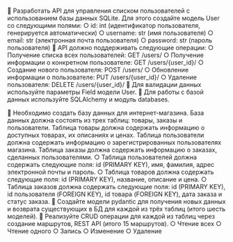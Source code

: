 📌 Разработать API для управления списком пользователей с
использованием базы данных SQLite. Для этого создайте
модель User со следующими полями:
    ○ id: int (идентификатор пользователя, генерируется автоматически)
    ○ username: str (имя пользователя)
    ○ email: str (электронная почта пользователя)
    ○ password: str (пароль пользователя)
📌 API должно поддерживать следующие операции:
    ○ Получение списка всех пользователей: GET /users/
    ○ Получение информации о конкретном пользователе: GET /users/{user_id}/
    ○ Создание нового пользователя: POST /users/
    ○ Обновление информации о пользователе: PUT /users/{user_id}/
    ○ Удаление пользователя: DELETE /users/{user_id}/
📌 Для валидации данных используйте параметры Field модели User.
📌 Для работы с базой данных используйте SQLAlchemy и модуль databases. 

📌 Необходимо создать базу данных для интернет-магазина. База данных должна
состоять из трех таблиц: товары, заказы и пользователи. Таблица товары должна
содержать информацию о доступных товарах, их описаниях и ценах. Таблица
пользователи должна содержать информацию о зарегистрированных
пользователях магазина. Таблица заказы должна содержать информацию о
заказах, сделанных пользователями.
    ○ Таблица пользователей должна содержать следующие поля: id (PRIMARY KEY),
    имя, фамилия, адрес электронной почты и пароль.
    ○ Таблица товаров должна содержать следующие поля: id (PRIMARY KEY),
    название, описание и цена.
    ○ Таблица заказов должна содержать следующие поля: id (PRIMARY KEY), id
    пользователя (FOREIGN KEY), id товара (FOREIGN KEY), дата заказа и статус
    заказа.
📌 Создайте модели pydantic для получения новых данных и
возврата существующих в БД для каждой из трёх таблиц
(итого шесть моделей).
📌 Реализуйте CRUD операции для каждой из таблиц через
создание маршрутов, REST API (итого 15 маршрутов).
    ○ Чтение всех
    ○ Чтение одного
    ○ Запись
    ○ Изменение
    ○ Удаление    